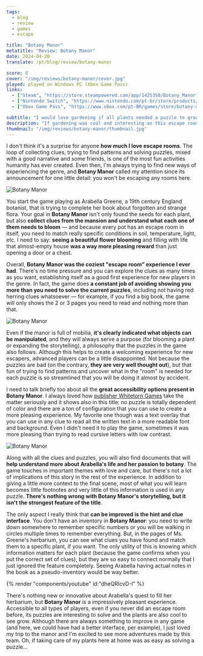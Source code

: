 ```yaml
---
tags:
  - blog
  - review
  - games
  - escape

title: "Botany Manor"
metatitle: "Review: Botany Manor"
date: 2024-04-20
translate: /pt/blog/review/botany-manor

score: 8
cover: "/img/reviews/botany-manor/cover.jpg"
played: played on Windows PC (Xbox Game Pass)
links:
  - ["Steam", "https://store.steampowered.com/app/1425350/Botany_Manor?curator_clanid=44763507"]
  - ["Nintendo Switch", "https://www.nintendo.com/pt-br/store/products/botany-manor-switch"]
  - ["Xbox Game Pass", "https://www.xbox.com/pt-BR/games/store/botany-manor/9mzt90b954xf"]

subtitle: "I would love gardening if all plants needed a puzzle to grow"
description: "If gardening was cool and interesting as this escape room-like experience, I also would have dedicated my life to study and plant these interesting specimens."
thumbnail: "/img/reviews/botany-manor/thumbnail.jpg"
---
```


I don't think it's a surprise for anyone **how much I love escape rooms**. The loop of collecting clues, trying to find patterns and solving puzzles, mixed with a good narrative and some friends, is one of the most fun activities humanity has ever created. Even then, I'm always trying to find new ways of experiencing the genre, and **Botany Manor** called my attention since its announcement for one little detail: you won't be escaping any rooms here.

![Botany Manor](/img/reviews/botany-manor/seeds.jpg)

You start the game playing as Arabella Greene, a 19th century England botanist, that is trying to complete her book about forgotten and strange flora. Your goal in **Botany Manor** isn't only found the seeds for each plant, but also **collect clues from the mansion and understand what each one of them needs to bloom** — and because every pot has an escape room in itself, you need to match really specific conditions in soil, temperature, light, etc. I need to say: **seeing a beautiful flower blooming** and filling with life that almost-empty house **was a way more pleasing reward** than just opening a door or a chest.

Overall, **Botany Manor was the coziest "escape room" experience I ever had**. There's no time pressure and you can explore the clues as many times as you want, establishing itself as a good first experience for new players in the genre. In fact, the game does **a constant job of avoiding showing you more than you need to solve the current puzzles**, including not having red herring clues whatsoever — for example, if you find a big book, the game will only shows the 2 or 3 pages you need to read and nothing more than that.

![Botany Manor](/img/reviews/botany-manor/flower.jpg)

Even if the manor is full of mobilia, **it's clearly indicated what objects can be manipulated**, and they will always serve a purpose (for blooming a plant or expanding the storytelling), a philosophy that the puzzles in the game also follows. Although this helps to create a welcoming experience for new escapers, advanced players can be a little disappointed. Not because the puzzles are bad (on the contrary, **they are very well thought out**), but that fun of trying to find patterns and uncover what in the "room" is needed for each puzzle is so streamlined that you will be doing it almost by accident.

I need to talk briefly too about all the **great accessibility options present in Botany Manor**. I always loved how [publisher Whitetorn Games](https://whitethorngames.com/botanymanor/accessibility) take the matter seriously and it shows also in this title: no puzzle is totally dependent of color and there are a ton of configuration that you can use to create a more pleasing experience. My favorite one though was a text overlay that you can use in any clue to read all the written text in a more readable font and background. Even I didn't need it to play the game, sometimes it was more pleasing than trying to read cursive letters with low contrast.

![Botany Manor](/img/reviews/botany-manor/library.jpg)

Along with all the clues and puzzles, you will also find documents that will **help understand more about Arabella's life and her passion to botany**. The game touches in important themes with love and care, but there's not a lot of implications of this story in the rest of the experience. In addition to giving a little more context to the final scene, most of what you will learn becomes little footnotes and very little of this information is used in any puzzle. **There's nothing wrong with Botany Manor's storytelling, but it isn't the strongest feature of the title**.

The only aspect I really think that **can be improved is the hint and clue interface**. You don't have an inventory in **Botany Manor**: you need to write down somewhere to remember specific numbers or you will be walking in circles multiple times to remember everything. But, in the pages of Ms. Greene's herbarium, you can see what clues you have found and match them to a specific plant, if you want. The only utility of this is knowing which information matters for each plant (because the game confirms when you put the correct set of clues), but they are so easy to connect normally that I just ignored the feature completely. Seeing Arabella having actual notes in the book as a pseudo-inventory would be way better.

{% render "components/youtube" id:"dheQRlcvD-I" %}

There's nothing new or innovative about Arabella's quest to fill her herbarium, but **Botany Manor** is a impressively pleasant experience. Accessible to all types of players, even if you never did an escape room before, its puzzles are interesting to solve and the plants are also cool to see grow. Although there are always something to improve in any game (and here, we could have had a better interface, per example), I just loved my trip to the manor and I'm excited to see more adventures made by this team. Oh, if taking care of my plants here at home was as easy as solving a puzzle...